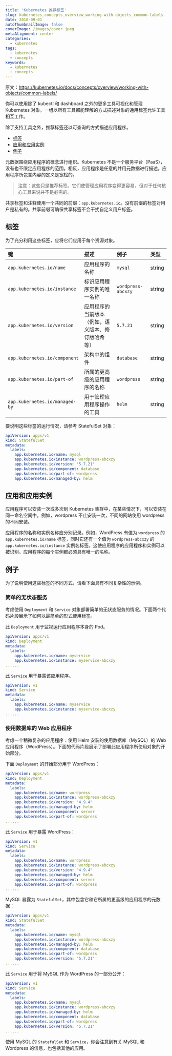 ```yaml
---
title: 'Kubernetes 推荐标签'
slug: kubernetes_concepts_overview_working-with-objects_common-labels
date: 2018-09-01
autoThumbnailImage: false
coverImage: /images/cover.jpeg
metaAlignment: center
categories:
  - kubernetes
tags:
  - kubernetes
  - concepts
keywords:
  - kubernetes
  - concepts
---
```


原文：https://kubernetes.io/docs/concepts/overview/working-with-objects/common-labels/

你可以使用除了 kubectl 和 dashboard 之外的更多工具可视化和管理 Kubernetes 对象。一组以所有工具都能理解的方式描述对象的通用标签允许工具相互工作。

<!--more-->

除了支持工具之外，推荐标签还以可查询的方式描述应用程序。

- [标签](https://kubernetes.io/docs/concepts/overview/working-with-objects/common-labels/#labels)
- [应用和应用实例](https://kubernetes.io/docs/concepts/overview/working-with-objects/common-labels/#applications-and-instances-of-applications)
- [例子](https://kubernetes.io/docs/concepts/overview/working-with-objects/common-labels/#examples)

元数据围绕应用程序的概念进行组织。Kubernetes 不是一个服务平台（PaaS），没有也不限定应用程序的范围。相反，应用程序是任意的并用元数据进行描述。应用程序所包含内容的定义是宽松的。

> 注意：这些只是推荐标签。它们使管理应用程序变得更容易，但对于任何核心工具来说并不是必需的。

共享标签和注释使用一个共同的前缀：`app.kubernetes.io`。没有前缀的标签对用户是私有的。共享前缀可确保共享标签不会干扰自定义用户标签。

## 标签

为了充分利用这些标签，应将它们应用于每个资源对象。

| 键                             | 描述                                               | 例子               | 类型   |
| :----------------------------- | :------------------------------------------------- | :----------------- | :----- |
| `app.kubernetes.io/name`       | 应用程序的名称                                     | `mysql`            | string |
| `app.kubernetes.io/instance`   | 标识应用程序实例的唯一名称                         | `wordpress-abcxzy` | string |
| `app.kubernetes.io/version`    | 应用程序的当前版本（例如，语义版本、修订版哈希等） | `5.7.21`           | string |
| `app.kubernetes.io/component`  | 架构中的组件                                       | `database`         | string |
| `app.kubernetes.io/part-of`    | 所属的更高级的应用程序的名称                       | `wordpress`        | string |
| `app.kubernetes.io/managed-by` | 用于管理应用程序操作的工具                         | `helm`             | string |

要说明这些标签的运行情况，请参考 StatefulSet 对象：

```yaml
apiVersion: apps/v1
kind: StatefulSet
metadata:
  labels:
    app.kubernetes.io/name: mysql
    app.kubernetes.io/instance: wordpress-abcxzy
    app.kubernetes.io/version: '5.7.21'
    app.kubernetes.io/component: database
    app.kubernetes.io/part-of: wordpress
    app.kubernetes.io/managed-by: helm
```

## 应用和应用实例

应用程序可以安装一次或多次到 Kubernetes 集群中，在某些情况下，可以安装在同一命名空间中。例如，wordpress 不止安装一次，不同的网站使用 wordpress 的不同安装。

应用程序的名称和实例名称应分别记录。例如，WordPress 有值为 `wordpress` 的 `app.kubernetes.io/name` 标签，同时它还有一个值为 `wordpress-abcxzy` 的 `app.kubernetes.io/instance` 实例名标签。这使应用程序的应用程序和实例可以被识别。应用程序的每个实例都必须具有唯一的名称。

## 例子

为了说明使用这些标签的不同方式，请看下面具有不同复杂性的示例。

### 简单的无状态服务

考虑使用 `Deployment` 和 `Service` 对象部署简单的无状态服务的情况。下面两个代码片段展示了如何以最简单的形式使用标签。

此 `Deployment` 用于监视运行应用程序本身的 Pod。

```yaml
apiVersion: apps/v1
kind: Deployment
metadata:
  labels:
    app.kubernetes.io/name: myservice
    app.kubernetes.io/instance: myservice-abcxzy
......
```

此 `Service` 用于暴露该应用程序。

```yaml
apiVersion: v1
kind: Service
metadata:
  labels:
    app.kubernetes.io/name: myservice
    app.kubernetes.io/instance: myservice-abcxzy
......
```

### 使用数据库的 Web 应用程序

考虑一个稍微复杂的应用程序：使用 Helm 安装的使用数据库（MySQL）的 Web 应用程序（WordPress）。下面的代码片段展示了部署此应用程序所使用对象的开始部分。

下面 `Deployment` 的开始部分用于 WordPress：

```yaml
apiVersion: apps/v1
kind: Deployment
metadata:
  labels:
    app.kubernetes.io/name: wordpress
    app.kubernetes.io/instance: wordpress-abcxzy
    app.kubernetes.io/version: "4.9.4"
    app.kubernetes.io/managed-by: helm
    app.kubernetes.io/component: server
    app.kubernetes.io/part-of: wordpress
......
```

此 `Service` 用于暴露 WordPress：

```yaml
apiVersion: v1
kind: Service
metadata:
  labels:
    app.kubernetes.io/name: wordpress
    app.kubernetes.io/instance: wordpress-abcxzy
    app.kubernetes.io/version: "4.9.4"
    app.kubernetes.io/managed-by: helm
    app.kubernetes.io/component: server
    app.kubernetes.io/part-of: wordpress
......
```

MySQL 暴露为 `StatefulSet`，其中包含它和它所属的更高级的应用程序的元数据：

```yaml
apiVersion: apps/v1
kind: StatefulSet
metadata:
  labels:
    app.kubernetes.io/name: mysql
    app.kubernetes.io/instance: wordpress-abcxzy
    app.kubernetes.io/managed-by: helm
    app.kubernetes.io/component: database
    app.kubernetes.io/part-of: wordpress
    app.kubernetes.io/version: "5.7.21"
......
```

此 `Service` 用于将 MySQL 作为 WordPress 的一部分公开：

```yaml
apiVersion: v1
kind: Service
metadata:
  labels:
    app.kubernetes.io/name: mysql
    app.kubernetes.io/instance: wordpress-abcxzy
    app.kubernetes.io/managed-by: helm
    app.kubernetes.io/component: database
    app.kubernetes.io/part-of: wordpress
    app.kubernetes.io/version: "5.7.21"
......
```

使用 MySQL 的 `StatefulSet` 和 `Service`，你会注意到有关 MySQL 和 Wordpress 的信息，也包括其他的应用。
